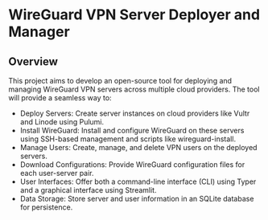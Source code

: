 # WireGuard VPN Server Deployer and Manager
## Overview

This project aims to develop an open-source tool for deploying and managing WireGuard VPN servers across multiple cloud providers. The tool will provide a seamless way to:

- Deploy Servers: Create server instances on cloud providers like Vultr and Linode using Pulumi.
- Install WireGuard: Install and configure WireGuard on these servers using SSH-based management and scripts like wireguard-install.
- Manage Users: Create, manage, and delete VPN users on the deployed servers.
- Download Configurations: Provide WireGuard configuration files for each user-server pair.
- User Interfaces: Offer both a command-line interface (CLI) using Typer and a graphical interface using Streamlit.
- Data Storage: Store server and user information in an SQLite database for persistence.


